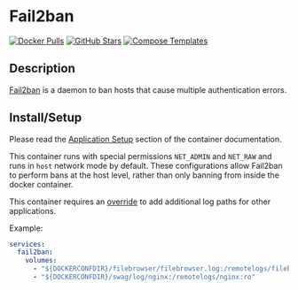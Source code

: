 # Fail2ban

[![Docker Pulls](https://img.shields.io/docker/pulls/linuxserver/fail2ban?style=flat-square&color=607D8B&label=docker%20pulls&logo=docker)](https://hub.docker.com/r/linuxserver/fail2ban)
[![GitHub Stars](https://img.shields.io/github/stars/linuxserver/docker-fail2ban?style=flat-square&color=607D8B&label=github%20stars&logo=github)](https://github.com/linuxserver/docker-fail2ban)
[![Compose Templates](https://img.shields.io/static/v1?style=flat-square&color=607D8B&label=compose&message=templates)](https://github.com/GhostWriters/DockSTARTer/tree/master/compose/.apps/fail2ban)

## Description

[Fail2ban](https://www.fail2ban.org/) is a daemon to ban hosts that cause multiple authentication errors.

## Install/Setup

Please read the [Application Setup](https://github.com/linuxserver/docker-fail2ban#application-setup) section of the container documentation.

This container runs with special permissions `NET_ADMIN` and `NET_RAW` and runs in `host` network mode by default. These configurations allow Fail2ban to perform bans at the host level, rather than only banning from inside the docker container.

This container requires an [override](../overrides/) to add additional log paths for other applications.

Example:

```yaml
services:
  fail2ban:
    volumes:
      - "${DOCKERCONFDIR}/filebrowser/filebrowser.log:/remotelogs/filebrowser/filebrowser.log:ro"
      - "${DOCKERCONFDIR}/swag/log/nginx:/remotelogs/nginx:ro"
```
